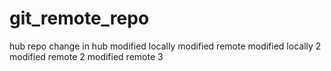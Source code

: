 # git_remote_repo
hub repo
change in hub
modified locally
modified remote
modified locally 2
modified remote 2
modified remote 3
